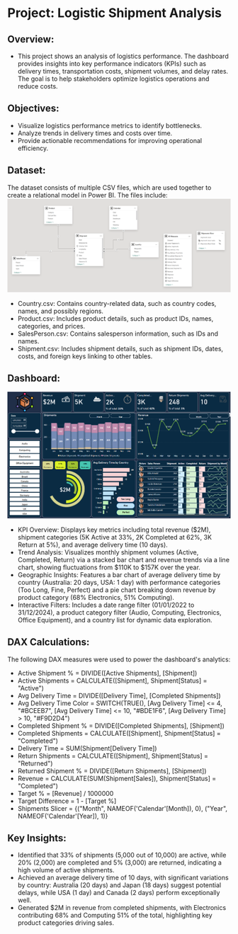 # Project: Logistic Shipment Analysis

## **Overview:**

* This project shows an analysis of logistics performance. The dashboard provides insights into key performance indicators (KPIs) such as delivery times, transportation costs, shipment volumes, and delay rates. The goal is to help stakeholders optimize logistics operations and reduce costs.

## **Objectives:**

* Visualize logistics performance metrics to identify bottlenecks.
* Analyze trends in delivery times and costs over time.
* Provide actionable recommendations for improving operational efficiency.

## **Dataset:**

The dataset consists of multiple CSV files, which are used together to create a relational model in Power BI. The files include:
![image_alt](https://github.com/huymtran0502/Logistic-Shipment-Analysis/blob/main/Model%20View.png?raw=true)

* Country.csv: Contains country-related data, such as country codes, names, and possibly regions.
* Product.csv: Includes product details, such as product IDs, names, categories, and prices.
* SalesPerson.csv: Contains salesperson information, such as IDs and names.
* Shipment.csv: Includes shipment details, such as shipment IDs, dates, costs, and foreign keys linking to other tables.


## **Dashboard:**
![image_alt](https://github.com/huymtran0502/Logistic-Shipment-Analysis/blob/main/Dashboard.png?raw=true)

* KPI Overview: Displays key metrics including total revenue ($2M), shipment categories (5K Active at 33%, 2K Completed at 62%, 3K Return at 5%), and average delivery time (10 days).
* Trend Analysis: Visualizes monthly shipment volumes (Active, Completed, Return) via a stacked bar chart and revenue trends via a line chart, showing fluctuations from $110K to $157K over the year.
* Geographic Insights: Features a bar chart of average delivery time by country (Australia: 20 days, USA: 1 day) with performance categories (Too Long, Fine, Perfect) and a pie chart breaking down revenue by product category (68% Electronics, 51% Computing).
* Interactive Filters: Includes a date range filter (01/01/2022 to 31/12/2024), a product category filter (Audio, Computing, Electronics, Office Equipment), and a country list for dynamic data exploration.

## **DAX Calculations:**
The following DAX measures were used to power the dashboard's analytics:

* Active Shipment % = DIVIDE([Active Shipments], [Shipment])
* Active Shipments = CALCULATE([Shipment], Shipment[Status] = "Active")
* Avg Delivery Time = DIVIDE([Delivery Time], [Completed Shipments])
* Avg Delivery Time Color = SWITCH(TRUE(), [Avg Delivery Time] <= 4, "#BCEEB7", [Avg Delivery Time] <= 10, "#BDE1F6", [Avg Delivery Time] > 10, "#F9D2D4")
* Completed Shipment % = DIVIDE([Completed Shipments], [Shipment])
* Completed Shipments = CALCULATE([Shipment], Shipment[Status] = "Completed")
* Delivery Time = SUM(Shipment[Delivery Time])
* Return Shipments = CALCULATE([Shipment], Shipment[Status] = "Returned")
* Returned Shipment % = DIVIDE([Return Shipments], [Shipment])
* Revenue = CALCULATE(SUM(Shipment[Sales]), Shipment[Status] = "Completed")
* Target % = [Revenue] / 1000000
* Target Difference = 1 - [Target %]
* Shipments Slicer = {("Month", NAMEOF('Calendar'[Month]), 0), ("Year", NAMEOF('Calendar'[Year]), 1)}

## **Key Insights:**

* Identified that 33% of shipments (5,000 out of 10,000) are active, while 20% (2,000) are completed and 5% (3,000) are returned, indicating a high volume of active shipments.
* Achieved an average delivery time of 10 days, with significant variations by country: Australia (20 days) and Japan (18 days) suggest potential delays, while USA (1 day) and Canada (2 days) perform exceptionally well.
* Generated $2M in revenue from completed shipments, with Electronics contributing 68% and Computing 51% of the total, highlighting key product categories driving sales.
